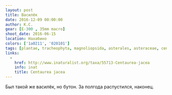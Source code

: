 ```yaml
---
layout: post
title: Василёк
date: 2016-12-09 00:00:00
author: К.С.
gear: [E-300 , 35mm macro]
shoot_date: 2016-06-15
location: Нахабино
colors: ['1a0211', '020101']
tags: [plantae, tracheophyta, magnoliopsida, asterales, asteraceae, centaurea, centaurea jacea]
links:
  -
    href: http://www.inaturalist.org/taxa/55713-Centaurea-jacea
    info: inat
    title: Centaurea jacea
---
```


Был такой же василёк, но бутон. За полгода распустился, наконец.
